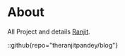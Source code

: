 # About
All Project and details [Ranjit](https://github.com/theranjitpandey).

::github{repo="theranjitpandey/blog"}
